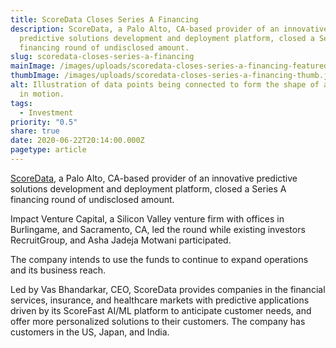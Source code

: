 ```yaml
---
title: ScoreData Closes Series A Financing
description: ScoreData, a Palo Alto, CA-based provider of an innovative
  predictive solutions development and deployment platform, closed a Series A
  financing round of undisclosed amount.
slug: scoredata-closes-series-a-financing
mainImage: /images/uploads/scoredata-closes-series-a-financing-featured.jpg
thumbImage: /images/uploads/scoredata-closes-series-a-financing-thumb.jpg
alt: Illustration of data points being connected to form the shape of a person
  in motion.
tags:
  - Investment
priority: "0.5"
share: true
date: 2020-06-22T20:14:00.000Z
pagetype: article
---
```

[ScoreData](https://scoredata.com/), a Palo Alto, CA-based provider of an innovative predictive solutions development and deployment platform, closed a Series A financing round of undisclosed amount.

Impact Venture Capital, a Silicon Valley venture firm with offices in Burlingame, and Sacramento, CA, led the round while existing investors RecruitGroup, and Asha Jadeja Motwani participated.

The company intends to use the funds to continue to expand operations and its business reach.

Led by Vas Bhandarkar, CEO, ScoreData provides companies in the financial services, insurance, and healthcare markets with predictive applications driven by its ScoreFast AI/ML platform to anticipate customer needs, and offer more personalized solutions to their customers. The company has customers in the US, Japan, and India.